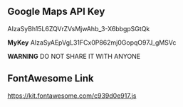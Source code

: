 ## Google Maps API Key

AIzaSyBh15L6ZQVrZVsMjwAhb_3-X6bbgpSGtQk

**MyKey**
AIzaSyAEpVgL31FCx0P862mj0GopqO97J_gMSVc

**WARNING**
DO NOT SHARE IT WITH ANYONE

## FontAwesome Link

https://kit.fontawesome.com/c939d0e917.js

